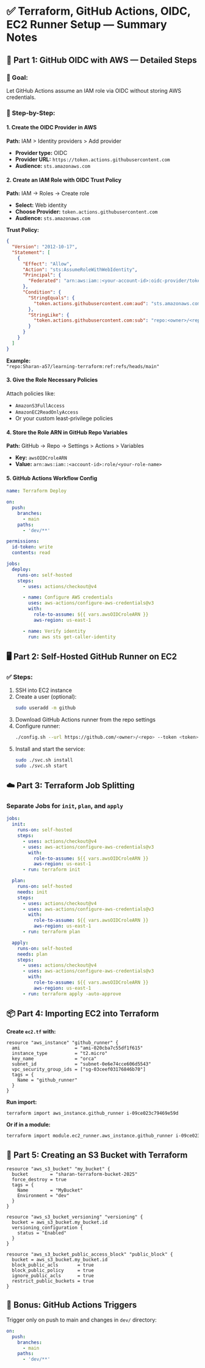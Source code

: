 
# ✅ Terraform, GitHub Actions, OIDC, EC2 Runner Setup — Summary Notes

## 📌 Part 1: GitHub OIDC with AWS — Detailed Steps

### 🔐 Goal:
Let GitHub Actions assume an IAM role via OIDC without storing AWS credentials.

### 🧭 Step-by-Step:

#### 1. Create the OIDC Provider in AWS
**Path:** IAM > Identity providers > Add provider  
- **Provider type:** OIDC  
- **Provider URL:** `https://token.actions.githubusercontent.com`  
- **Audience:** `sts.amazonaws.com`  

#### 2. Create an IAM Role with OIDC Trust Policy
**Path:** IAM → Roles → Create role  
- **Select:** Web identity  
- **Choose Provider:** `token.actions.githubusercontent.com`  
- **Audience:** `sts.amazonaws.com`  

**Trust Policy:**
```json
{
  "Version": "2012-10-17",
  "Statement": [
    {
      "Effect": "Allow",
      "Action": "sts:AssumeRoleWithWebIdentity",
      "Principal": {
        "Federated": "arn:aws:iam::<your-account-id>:oidc-provider/token.actions.githubusercontent.com"
      },
      "Condition": {
        "StringEquals": {
          "token.actions.githubusercontent.com:aud": "sts.amazonaws.com"
        },
        "StringLike": {
          "token.actions.githubusercontent.com:sub": "repo:<owner>/<repo>:ref:refs/heads/main"
        }
      }
    }
  ]
}
```

**Example:**  
`"repo:Sharan-a57/learning-terraform:ref:refs/heads/main"`

#### 3. Give the Role Necessary Policies
Attach policies like:
- `AmazonS3FullAccess`
- `AmazonEC2ReadOnlyAccess`
- Or your custom least-privilege policies

#### 4. Store the Role ARN in GitHub Repo Variables
**Path:** GitHub → Repo → Settings > Actions > Variables  
- **Key:** `awsOIDCroleARN`  
- **Value:** `arn:aws:iam::<account-id>:role/<your-role-name>`

#### 5. GitHub Actions Workflow Config
```yaml
name: Terraform Deploy

on:
  push:
    branches:
      - main
    paths:
      - 'dev/**'

permissions:
  id-token: write
  contents: read

jobs:
  deploy:
    runs-on: self-hosted
    steps:
      - uses: actions/checkout@v4

      - name: Configure AWS credentials
        uses: aws-actions/configure-aws-credentials@v3
        with:
          role-to-assume: ${{ vars.awsOIDCroleARN }}
          aws-region: us-east-1

      - name: Verify identity
        run: aws sts get-caller-identity
```

## 🖥️ Part 2: Self-Hosted GitHub Runner on EC2

### ✅ Steps:
1. SSH into EC2 instance  
2. Create a user (optional):  
   ```bash
   sudo useradd -m github
   ```
3. Download GitHub Actions runner from the repo settings  
4. Configure runner:  
   ```bash
   ./config.sh --url https://github.com/<owner>/<repo> --token <token>
   ```
5. Install and start the service:  
   ```bash
   sudo ./svc.sh install
   sudo ./svc.sh start
   ```

## ☁️ Part 3: Terraform Job Splitting

### Separate Jobs for `init`, `plan`, and `apply`
```yaml
jobs:
  init:
    runs-on: self-hosted
    steps:
      - uses: actions/checkout@v4
      - uses: aws-actions/configure-aws-credentials@v3
        with:
          role-to-assume: ${{ vars.awsOIDCroleARN }}
          aws-region: us-east-1
      - run: terraform init

  plan:
    runs-on: self-hosted
    needs: init
    steps:
      - uses: actions/checkout@v4
      - uses: aws-actions/configure-aws-credentials@v3
        with:
          role-to-assume: ${{ vars.awsOIDCroleARN }}
          aws-region: us-east-1
      - run: terraform plan

  apply:
    runs-on: self-hosted
    needs: plan
    steps:
      - uses: actions/checkout@v4
      - uses: aws-actions/configure-aws-credentials@v3
        with:
          role-to-assume: ${{ vars.awsOIDCroleARN }}
          aws-region: us-east-1
      - run: terraform apply -auto-approve
```

## 📦 Part 4: Importing EC2 into Terraform

**Create `ec2.tf` with:**
```hcl
resource "aws_instance" "github_runner" {
  ami                    = "ami-020cba7c55df1f615"
  instance_type          = "t2.micro"
  key_name               = "orca"
  subnet_id              = "subnet-0e6e74cce606d5543"
  vpc_security_group_ids = ["sg-03ceef03176846b70"]
  tags = {
    Name = "github_runner"
  }
}
```

**Run import:**
```bash
terraform import aws_instance.github_runner i-09ce023c79469e59d
```

**Or if in a module:**
```bash
terraform import module.ec2_runner.aws_instance.github_runner i-09ce023c79469e59d
```

## 📁 Part 5: Creating an S3 Bucket with Terraform

```hcl
resource "aws_s3_bucket" "my_bucket" {
  bucket        = "sharan-terraform-bucket-2025"
  force_destroy = true
  tags = {
    Name        = "MyBucket"
    Environment = "dev"
  }
}

resource "aws_s3_bucket_versioning" "versioning" {
  bucket = aws_s3_bucket.my_bucket.id
  versioning_configuration {
    status = "Enabled"
  }
}

resource "aws_s3_bucket_public_access_block" "public_block" {
  bucket = aws_s3_bucket.my_bucket.id
  block_public_acls       = true
  block_public_policy     = true
  ignore_public_acls      = true
  restrict_public_buckets = true
}
```

## 🧠 Bonus: GitHub Actions Triggers

Trigger only on push to main and changes in `dev/` directory:
```yaml
on:
  push:
    branches:
      - main
    paths:
      - 'dev/**'
```
